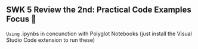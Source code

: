 ## SWK 5 Review the 2nd: Practical Code Examples Focus 🤯

`Using` .ipynbs in concunction with Polyglot Notebooks (just install the Visual Studio Code extension to run these)
